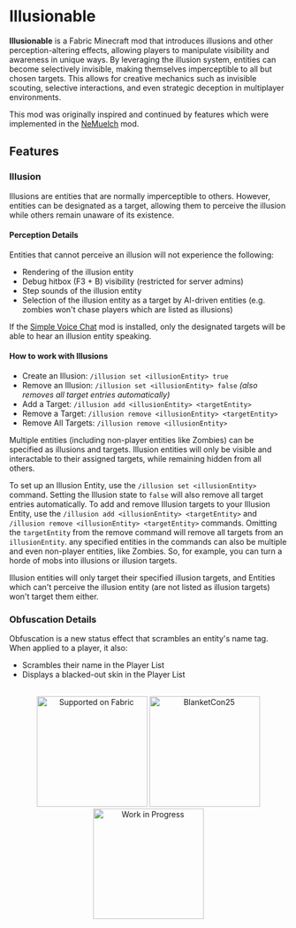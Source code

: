# Illusionable

**Illusionable** is a Fabric Minecraft mod that introduces illusions and other perception-altering effects, allowing players to manipulate visibility and awareness in unique ways.
By leveraging the illusion system, entities can become selectively invisible, making themselves imperceptible to all but chosen targets. This allows for creative mechanics such as invisible scouting, selective interactions, and even strategic deception in multiplayer environments.

This mod was originally inspired and continued by features which were implemented in the [NeMuelch](https://github.com/JR1811/NeMuelch) mod.

## Features

### Illusion

Illusions are entities that are normally imperceptible to others. However, entities can be designated as a target, allowing them to perceive the illusion while others remain unaware of its existence.

#### Perception Details

Entities that cannot perceive an illusion will not experience the following:

- Rendering of the illusion entity
- Debug hitbox (F3 + B) visibility (restricted for server admins)
- Step sounds of the illusion entity
- Selection of the illusion entity as a target by AI-driven entities (e.g. zombies won't chase players which are listed as illusions)

If the [Simple Voice Chat](https://modrinth.com/plugin/simple-voice-chat) mod is installed, only the designated targets will be able to hear an illusion entity speaking.

#### How to work with Illusions

- Create an Illusion: `/illusion set <illusionEntity> true`
- Remove an Illusion: `/illusion set <illusionEntity> false` *(also removes all target entries automatically)*
- Add a Target: `/illusion add <illusionEntity> <targetEntity>`
- Remove a Target: `/illusion remove <illusionEntity> <targetEntity>`
- Remove All Targets: `/illusion remove <illusionEntity>`

Multiple entities (including non-player entities like Zombies) can be specified as illusions and targets. Illusion entities will only be visible and interactable to their assigned targets, while remaining hidden from all others.

To set up an Illusion Entity, use the `/illusion set <illusionEntity>` command. Setting the Illusion state to `false` will also remove all target entries automatically.
To add and remove Illusion targets to your Illusion Entity, use the `/illusion add <illusionEntity> <targetEntity>` and `/illusion remove <illusionEntity> <targetEntity>` commands.
Omitting the `targetEntity` from the remove command will remove all targets from an `illusionEntity`. any specified entities in the commands can also be multiple and even non-player entities, like Zombies. So, for example, you can turn a horde of mobs into illusions or illusion targets.

Illusion entities will only target their specified illusion targets, and Entities which can't perceive the illusion entity (are not listed as illusion targets) won't target them either.

### Obfuscation Details
Obfuscation is a new status effect that scrambles an entity's name tag. When applied to a player, it also:

- Scrambles their name in the Player List
- Displays a blacked-out skin in the Player List

<div style="text-align: center;">
<br>
<a href="https://fabricmc.net/"><img
    src="https://raw.githubusercontent.com/fabricated-atelier/.github/a021bde84febcb68adc69fc7ae60114e8c0902db/assets/badges/bc25/supported_on_fabric_loader.svg"
    alt="Supported on Fabric"
    width="200"
></a>
<a href="https://modfest.net/bc25">
<img src="https://raw.githubusercontent.com/fabricated-atelier/.github/f026478715176aeb6a334f1c21765031d9b6c3f9/assets/badges/bc25/created_for_bc25.svg"
    alt="BlanketCon25"
    width="200"
/></a>
<a href="https://github.com/JR1811/Illusionable/issues"><img
    src="https://raw.githubusercontent.com/fabricated-atelier/.github/f026478715176aeb6a334f1c21765031d9b6c3f9/assets/badges/bc25/work_in_progress.svg"
    alt="Work in Progress"
    width="200"
></a>
</div>

